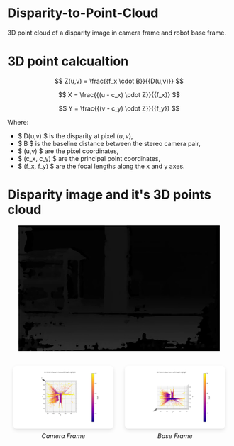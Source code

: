 # Disparity-to-Point-Cloud
3D point cloud of a disparity image in camera frame and robot base frame.

# 3D point calcualtion

$$
Z(u,v) = \frac{{f_x \cdot B}}{{D(u,v)}}
$$

$$
X = \frac{{(u - c_x) \cdot Z}}{{f_x}}
$$

$$
Y = \frac{{(v - c_y) \cdot Z}}{{f_y}}
$$

Where:
- $ D(u,v) $ is the disparity at pixel $(u,v)$,
- $ B $ is the baseline distance between the stereo camera pair,
- $ (u,v) $ are the pixel coordinates,
- $ (c_x, c_y) $ are the principal point coordinates,
- $ (f_x, f_y) $ are the focal lengths along the x and y axes.

# Disparity image and it's 3D points cloud

<div style="text-align: center;">
  <img src="Assignment/Disparity.png" alt="Disparity Image" style="max-width: 90%; height: auto;">
</div>

<div style="display: flex; justify-content: space-around; align-items: flex-start; margin-top: 20px;">
  <div style="flex: 0 0 45%; padding: 10px;">
    <img src="Assignment/camera_frame.png" alt="Camera Frame" style="max-width: 100%; height: auto; border-radius: 8px; box-shadow: 0 4px 8px rgba(0, 0, 0, 0.1);">
    <p style="text-align: center; font-style: italic; margin-top: 5px;">Camera Frame</p>
  </div>
  <div style="flex: 0 0 45%; padding: 10px;">
    <img src="Assignment/base_frame.png" alt="Base Frame" style="max-width: 100%; height: auto; border-radius: 8px; box-shadow: 0 4px 8px rgba(0, 0, 0, 0.1);">
    <p style="text-align: center; font-style: italic; margin-top: 5px;">Base Frame</p>
  </div>
</div>



